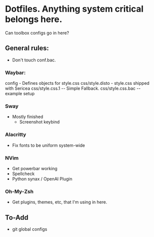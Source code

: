 # Dotfiles. Anything system critical belongs here.

Can toolbox configs go in here?


## General rules:
* Don't touch conf.bac.


### Waybar: 
config - Defines objects for style.css
css/style.disto - style.css shipped with Sericea
css/style.css.1 -- Simple Fallback.
css/style.css.bac -- example setup

### Sway
* Mostly finished
	* Screenshot keybind

### Alacritty
* Fix fonts to be uniform system-wide

### NVim
* Get powerbar working
* Spellcheck
* Python synax / OpenAI Plugin

### Oh-My-Zsh
* Get plugins, themes, etc, that I'm using in here.


## To-Add

* git global configs

